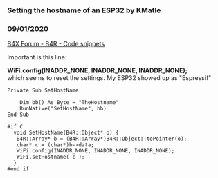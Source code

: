 ### Setting the hostname of an ESP32 by KMatle
### 09/01/2020
[B4X Forum - B4R - Code snippets](https://www.b4x.com/android/forum/threads/121824/)

Important is this line:  
  
 **WiFi.config(INADDR\_NONE, INADDR\_NONE, INADDR\_NONE);**   
which seems to reset the settings. My ESP32 showed up as "Espressif"  
  

```B4X
Private Sub SetHostName  
    
    Dim bb() As Byte = "TheHostname"  
    RunNative("SetHostName", bb)  
End Sub  
  
#if C  
  void SetHostName(B4R::Object* o) {  
   B4R::Array* b = (B4R::Array*)B4R::Object::toPointer(o);  
   char* c = (char*)b->data;  
   WiFi.config(INADDR_NONE, INADDR_NONE, INADDR_NONE);  
   WiFi.setHostname( c );  
  }  
#end if
```
